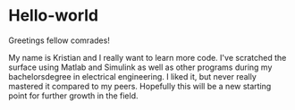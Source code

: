 # Hello-world

Greetings fellow comrades!

My name is Kristian and I really want to learn more code. I've scratched the surface using Matlab and Simulink as well as other programs during my bachelorsdegree in electrical engineering. I liked it, but never really mastered it compared to my peers. Hopefully this will be a new starting point for further growth in the field. 
